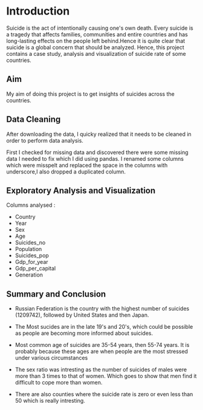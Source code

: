 
# Introduction

Suicide is the act of intentionally causing one's own death. Every suicide is a tragedy that affects families, communities and entire countries and has long-lasting effects on the people left behind.Hence it is quite clear that suicide is a global concern that should be analyzed. Hence, this project contains a case study, analysis and visualization of suicide rate of some countries.

## Aim

My aim of doing this project is to get insights of suicides across the countries.
## Data Cleaning

After downloading the data, I quicky realized that it needs to be cleaned in order to perform data analysis. 

First I checked for missing data and discovered there were some missing data I needed to fix which I did using pandas. I renamed some columns which were misspelt and replaced the space in the columns with underscore,I also dropped a duplicated column.
## Exploratory Analysis and Visualization

Columns analysed :

- Country        
- Year           
- Sex             
- Age               
- Suicides_no        
- Population         
- Suicides_pop     
- Gdp_for_year    
- Gdp_per_capital      
- Generation  
## Summary and Conclusion

- Russian Federation is the country with the highest number of suicides (1209742), followed by United States and then Japan.

- The Most sucides are in the late 19's and 20's, which could be possible as people are becoming more informed about suicides.

- Most common age of suicides are 35-54 years, then 55-74 years. It is probably because these ages are when people are the most stressed under various circumstances

- The sex ratio was intresting as the number of suicides of males were more than 3 times to that of women. Which goes to show that men find it difficult to cope more than women.

- There are also counties where the suicide rate is zero or even less than 50 which is really intresting.